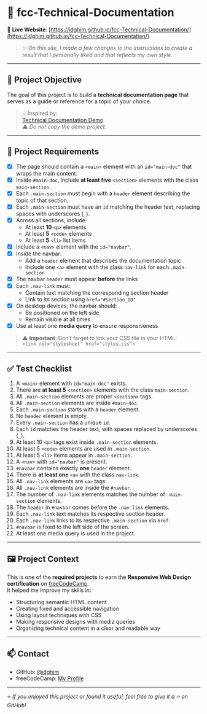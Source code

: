 # 📝 fcc-Technical-Documentation

🔗 **Live Website**: [https://idghim.github.io/fcc-Technical-Documentation/](https://idghim.github.io/fcc-Technical-Documentation/)

> ✨ *On this site, I made a few changes to the instructions to create a result that I personally liked and that reflects my own style.*

---

## 🎯 Project Objective

The goal of this project is to build a **technical documentation page** that serves as a guide or reference for a topic of your choice.

> 💡 Inspired by:  
[Technical Documentation Demo](https://technical-documentation-page.freecodecamp.rocks)  
⚠️ *Do not copy the demo project.*

---

## 📌 Project Requirements

- [x] The page should contain a `<main>` element with an `id="main-doc"` that wraps the main content.
- [x] Inside `#main-doc`, include **at least five** `<section>` elements with the class `main-section`.
- [x] Each `.main-section` must begin with a `header` element describing the topic of that section.
- [x] Each `.main-section` must have an `id` matching the header text, replacing spaces with underscores (`_`).
- [x] Across all sections, include:
  - At least **10** `<p>` elements
  - At least **5** `<code>` elements
  - At least **5** `<li>` list items
- [x] Include a `<nav>` element with the `id="navbar"`.
- [x] Inside the navbar:
  - Add a `header` element that describes the documentation topic
  - Include one `<a>` element with the class `nav-link` for each `.main-section`
- [x] The navbar `header` must appear **before** the links
- [x] Each `.nav-link` must:
  - Contain text matching the corresponding section header
  - Link to its section using `href="#Section_ID"`
- [x] On desktop devices, the navbar should:
  - Be positioned on the left side
  - Remain visible at all times
- [x] Use at least one **media query** to ensure responsiveness

> ⚠️ **Important**: Don’t forget to link your CSS file in your HTML:  
> `<link rel="stylesheet" href="styles.css">`

---

## ✅ Test Checklist

1. A `<main>` element with `id="main-doc"` exists.
2. There are **at least 5** `<section>` elements with the class `main-section`.
3. All `.main-section` elements are proper `<section>` tags.
4. All `.main-section` elements are inside `#main-doc`.
5. Each `.main-section` starts with a `header` element.
6. No `header` element is empty.
7. Every `.main-section` has a unique `id`.
8. Each `id` matches the header text, with spaces replaced by underscores (`_`).
9. At least 10 `<p>` tags exist inside `.main-section` elements.
10. At least 5 `<code>` elements are used in `.main-section`.
11. At least 5 `<li>` items appear in `.main-section`.
12. A `<nav>` with `id="navbar"` is present.
13. `#navbar` contains exactly **one** `header` element.
14. There is **at least one** `<a>` with the class `nav-link`.
15. All `.nav-link` elements are `<a>` tags.
16. All `.nav-link` elements are inside the `#navbar`.
17. The number of `.nav-link` elements matches the number of `.main-section` elements.
18. The `header` in `#navbar` comes before the `.nav-link` elements.
19. Each `.nav-link` text matches its respective section header.
20. Each `.nav-link` links to its respective `.main-section` via `href`.
21. `#navbar` is fixed to the left side of the screen.
22. At least one media query is used in the project.

---

## 🖼️ Project Context

This is one of the **required projects** to earn the **Responsive Web Design certification** on [freeCodeCamp](https://www.freecodecamp.org/).  
It helped me improve my skills in:

- Structuring semantic HTML content
- Creating fixed and accessible navigation
- Using layout techniques with CSS
- Making responsive designs with media queries
- Organizing technical content in a clear and readable way

---

## 📫 Contact

- GitHub: [@idghim](https://github.com/idghim)  
- freeCodeCamp: [My Profile](https://www.freecodecamp.org/idghim)

---

⭐ *If you enjoyed this project or found it useful, feel free to give it a ⭐ on GitHub!*
